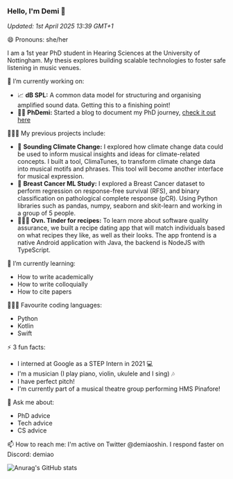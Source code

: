 ### Hello, I'm Demi 👋

_Updated: 1st April 2025 13:39 GMT+1_

😄 Pronouns: she/her

I am a 1st year PhD student in Hearing Sciences at the University of Nottingham. My thesis explores building scalable technologies to foster safe listening in music venues.

🔭 I’m currently working on:
- 📈 **dB SPL:** A common data model for structuring and organising amplified sound data. Getting this to a finishing point!
- ✍🏾 **PhDemi:** Started a blog to document my PhD journey, [check it out here](https://www.phdemi.com)

👩🏾‍💻 My previous projects include:
- 🌳 **Sounding Climate Change:** I explored how climate change data could be used to inform musical insights and ideas for climate-related concepts. I built a tool, ClimaTunes, to transform climate change data into musical motifs and phrases. This tool will become another interface for musical expression.
- 🏥 **Breast Cancer ML Study:** I explored a Breast Cancer dataset to perform regression on response-free survival (RFS), and binary classification on pathological complete response (pCR). Using Python libraries such as pandas, numpy, seaborn and skit-learn and working in a group of 5 people.
- 👩🏾‍💻 **Ovn. Tinder for recipes:** To learn more about software quality assurance, we built a recipe dating app that will match individuals based on what recipes they like, as well as their looks. The app frontend is a native Android application with Java, the backend is NodeJS with TypeScript.

🌱 I’m currently learning:
- How to write academically
- How to write colloquially
- How to cite papers

👩🏾‍💻 Favourite coding languages:
- Python
- Kotlin
- Swift
  
⚡ 3 fun facts: 
- I interned at Google as a STEP Intern in 2021 💻
- I'm a musician (I play piano, violin, ukulele and I sing) 🎶
- I have perfect pitch!
- I'm currently part of a musical theatre group performing HMS Pinafore!
  
💬 Ask me about:
- PhD advice
- Tech advice
- CS advice

📫 How to reach me:
I'm active on Twitter @demiaoshin. I respond faster on Discord: demiao

![Anurag's GitHub stats](https://github-readme-stats.vercel.app/api?username=demithetechie&show_icons=true&theme=cobalt)

<!--
**demiaoshin/demiaoshin** is a ✨ _special_ ✨ repository because its `README.md` (this file) appears on your GitHub profile.

Here are some ideas to get you started:

- 📈 **Linear Programming:** Learning how to apply linear programming principles to solve LP problems in different contexts and situations. Prepping for a coursework that will involve solving a large-scale LP problem.
- 🔬 **Research in CS:** Building myself up to become a well-rounded researcher in the field of computer science.

- 🔭 I’m currently working on ...
- 🌱 I’m currently learning ...
- 👯 I’m looking to collaborate on ...
- 🤔 I’m looking for help with ...
- 💬 Ask me about ...
- 📫 How to reach me: ...
- 😄 Pronouns: ...
- ⚡ Fun fact: ...
-->
